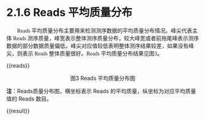 # 2.1.6 Reads 平均质量分布

<font face="微软雅黑" >&emsp;&emsp;Reads 平均质量分布主要用来检测测序数据的平均质量分布情况。峰尖代表主体 Reads 测序质量，峰宽表示整体测序质量分布，较大峰宽或者前拖尾峰表示测序数据的部分数据质量偏低，峰尖对应值较低表明整体测序结果较差，如果没有峰尖，则表示 Reads 整体质量很好。Reads 平均质量分布结果见图3。</font><br />


{{reads}}

<center>图3 Reads 平均质量分布图</center>


**注**：Reads质量分布图，横坐标表示 Reads 的平均质量，纵坐标为对应平均质量值的 Reads 数目。

{{result}}